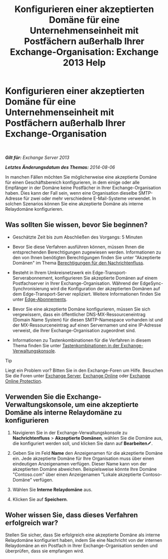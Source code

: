 ﻿---
title: 'Konfigurieren einer akzeptierten Domäne für eine Unternehmenseinheit mit Postfächern außerhalb Ihrer Exchange-Organisation: Exchange 2013 Help'
TOCTitle: Konfigurieren einer akzeptierten Domäne für eine Unternehmenseinheit mit Postfächern außerhalb Ihrer Exchange-Organisation
ms:assetid: ff46310b-5392-4eac-97bc-d39d397e1ce1
ms:mtpsurl: https://technet.microsoft.com/de-de/library/JJ657737(v=EXCHG.150)
ms:contentKeyID: 50477156
ms.date: 04/24/2018
mtps_version: v=EXCHG.150
ms.translationtype: HT
---

# Konfigurieren einer akzeptierten Domäne für eine Unternehmenseinheit mit Postfächern außerhalb Ihrer Exchange-Organisation

 

_**Gilt für:** Exchange Server 2013_

_**Letztes Änderungsdatum des Themas:** 2014-08-06_

In manchen Fällen möchten Sie möglicherweise eine akzeptierte Domäne für einen Geschäftsbereich konfigurieren, in dem einige oder alle Empfänger in der Domäne keine Postfächer in Ihrer Exchange-Organisation haben. Dies kann der Fall sein, wenn eine Organisation dieselbe SMTP-Adresse für zwei oder mehr verschiedene E-Mail-Systeme verwendet. In solchen Szenarios können Sie eine akzeptierte Domäne als interne Relaydomäne konfigurieren.

## Was sollten Sie wissen, bevor Sie beginnen?

  - Geschätzte Zeit bis zum Abschließen des Vorgangs: 5 Minuten

  - Bevor Sie diese Verfahren ausführen können, müssen Ihnen die entsprechenden Berechtigungen zugewiesen werden. Informationen zu den von Ihnen benötigten Berechtigungen finden Sie unter "Akzeptierte Domänen" im Thema [Berechtigungen für den Nachrichtenfluss](mail-flow-permissions-exchange-2013-help.md).

  - Besteht in Ihrem Umkreisnetzwerk ein Edge-Transport-Serverabonnement, konfigurieren Sie akzeptierte Domänen auf einem Postfachserver in Ihrer Exchange-Organisation. Während der EdgeSync-Synchronisierung wird die Konfiguration der akzeptierten Domänen auf dem Edge-Transport-Server repliziert. Weitere Informationen finden Sie unter [Edge-Abonnements](edge-subscriptions-exchange-2013-help.md).

  - Bevor Sie eine akzeptierte Domäne konfigurieren, müssen Sie sich vergewissern, dass ein öffentlicher DNS-MX-Ressourceneintrag (Domain Name System) für diesen SMTP-Namespace vorhanden ist und der MX-Ressourceneintrag auf einen Servernamen und eine IP-Adresse verweist, die Ihrer Exchange-Organisation zugeordnet sind.

  - Informationen zu Tastenkombinationen für die Verfahren in diesem Thema finden Sie unter [Tastenkombinationen in der Exchange-Verwaltungskonsole](keyboard-shortcuts-in-the-exchange-admin-center-exchange-online-protection-help.md).


> [!TIP]
> Liegt ein Problem vor? Bitten Sie in den Exchange-Foren um Hilfe. Besuchen Sie die Foren unter <A href="https://go.microsoft.com/fwlink/p/?linkid=60612">Exchange Server</A>, <A href="https://go.microsoft.com/fwlink/p/?linkid=267542">Exchange Online</A> oder <A href="https://go.microsoft.com/fwlink/p/?linkid=285351">Exchange Online Protection</A>.



## Verwenden Sie die Exchange-Verwaltungskonsole, um eine akzeptierte Domäne als interne Relaydomäne zu konfigurieren

1.  Navigieren Sie in der Exchange-Verwaltungskonsole zu **Nachrichtenfluss** \> **Akzeptierte Domänen**, wählen Sie die Domäne aus, die konfiguriert werden soll, und klicken Sie dann auf **Bearbeiten**![Bearbeitungssymbol](images/Bb124582.6f53ccb2-1f13-4c02-bea0-30690e6ea71d(EXCHG.150).gif "Bearbeitungssymbol").

2.  Geben Sie im Feld **Name** den Anzeigenamen für die akzeptierte Domäne ein. Jede akzeptierte Domäne für Ihre Organisation muss über einen eindeutigen Anzeigenamen verfügen. Dieser Name kann von der akzeptierten Domäne abweichen. Beispielsweise könnte Ihre Domäne "Contoso.com" über einen Anzeigenamen "Lokale akzeptierte Contoso-Domäne" verfügen.

3.  Wählen Sie **Interne Relaydomäne** aus.

4.  Klicken Sie auf **Speichern**.

## Woher wissen Sie, dass dieses Verfahren erfolgreich war?

Stellen Sie sicher, dass Sie erfolgreich eine akzeptierte Domäne als interne Relaydomäne konfiguriert haben, indem Sie eine Nachricht von der internen Relaydomäne an ein Postfach in Ihrer Exchange-Organisation senden und überprüfen, dass sie empfangen wird.

